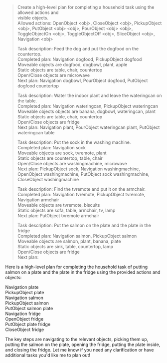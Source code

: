 > Create a high-level plan for completing a household task using the allowed actions and  
visible objects.  
> Allowed actions: OpenObject \<obj\>, CloseObject \<obj\>, PickupObject \<obj\>, PutObject \<obj\> \<obj\>, PourObject \<obj\> \<obj\>, ToggleObjectOn \<obj\>, ToggleObjectOff \<obj\>, SliceObject \<obj\>, Navigation \<obj\>  
>   
>   
> Task description: Feed the dog and put the dogfood on the countertop.  
> Completed plan: Navigation dogfood, PickupObject dogfood  
> Moveable objects are dogfood, dogbowl, plant, apple  
> Static objects are table, chair, countertop  
> Open/Close objects are microwave  
> Next plan: Navigation dogbowl, PourObject dogfood, PutObject dogfood countertop  
>   
> Task description: Water the indoor plant and leave the wateringcan on the table.  
> Completed plan: Navigation wateringcan, PickupObject wateringcan  
> Moveable objects objects are banana, dogbowl, wateringcan, plant  
> Static objects are table, chair, countertop  
> Open/Close objects are fridge  
> Next plan: Navigation plant, PourObject wateringcan plant, PutObject wateringcan table  
>   
> Task description: Put the sock in the washing machine.  
> Completed plan: Navigation sock  
> Moveable objects are sock, tvremote, plant  
> Static objects are countertop, table, chair  
> Open/Close objects are washingmachine, microwave  
> Next plan: PickupObject sock, Navigation washingmachine, OpenObject washingmachine, PutObject sock washingmachine, CloseObject washingmachine  
>   
> Task description: Find the tvremote and put it on the armchair.  
> Completed plan: Navigation tvremote, PickupObject tvremote, Navigation armchair  
> Moveable objects are tvremote, biscuits  
> Static objects are sofa, table, armchair, tv, lamp  
> Next plan: PutObject tvremote armchair  
>   
> Task description: Put the salmon on the plate and the plate in the fridge  
> Completed plan: Navigation salmon, PickupObject salmon  
> Moveable objects are salmon, plant, banana, plate  
> Static objects are sink, table, countertop, lamp  
> Open/Close objects are fridge  
> Next plan:  
>  
Here is a high-level plan for completing the household task of putting salmon on a plate and the plate in the fridge using the provided actions and objects:  
  
Navigation plate  
PickupObject plate  
Navigation salmon  
PickupObject salmon  
PutObject salmon plate  
Navigation fridge  
OpenObject fridge  
PutObject plate fridge  
CloseObject fridge  
  
The key steps are navigating to the relevant objects, picking them up, putting the salmon on the plate, opening the fridge, putting the plate inside, and closing the fridge. Let me know if you need any clarification or have additional tasks you'd like me to plan out!  
